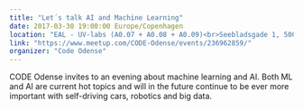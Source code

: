 ```yaml
---
title: "Let´s talk AI and Machine Learning"
date: 2017-03-30 19:00:00 Europe/Copenhagen
location: "EAL - UV-labs (A0.07 + A0.08 + A0.09)<br>Seebladsgade 1, 5000 Odense C"
link: "https://www.meetup.com/CODE-Odense/events/236962859/"
organizer: "Code Odense"
---
```

CODE Odense invites to an evening about machine learning and AI. Both ML and AI are current hot topics and will in the future continue to be ever more important with self-driving cars, robotics and big data. 
